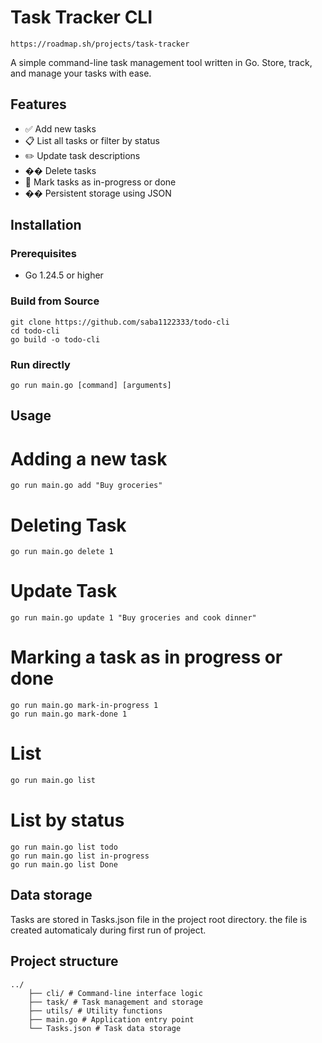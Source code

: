 # Task Tracker CLI
```
https://roadmap.sh/projects/task-tracker

```

A simple command-line task management tool written in Go. Store, track, and manage your tasks with ease.

## Features

- ✅ Add new tasks
- 📋 List all tasks or filter by status
- ✏️ Update task descriptions
- ��️ Delete tasks
- 🔄 Mark tasks as in-progress or done
- �� Persistent storage using JSON

## Installation 

### Prerequisites
- Go 1.24.5 or higher

### Build from Source 
```
git clone https://github.com/saba1122333/todo-cli
cd todo-cli 
go build -o todo-cli
```

### Run directly
``` 
go run main.go [command] [arguments]
``` 

## Usage 

# Adding a new task
``` 
go run main.go add "Buy groceries"
```


# Deleting Task 
``` 
go run main.go delete 1 
``` 

# Update Task
``` 
go run main.go update 1 "Buy groceries and cook dinner"
``` 

# Marking a task as in progress or done
``` 
go run main.go mark-in-progress 1 
go run main.go mark-done 1 
``` 

# List 
```bash 
go run main.go list
``` 

# List by status 
``` 
go run main.go list todo 
go run main.go list in-progress
go run main.go list Done
```

## Data storage 

Tasks are stored in Tasks.json file in the project root directory. the file is created automaticaly during first run of project.

## Project structure
```
../
    ├── cli/ # Command-line interface logic
    ├── task/ # Task management and storage
    ├── utils/ # Utility functions
    ├── main.go # Application entry point
    └── Tasks.json # Task data storage
```
